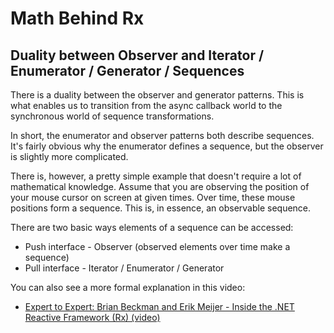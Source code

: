 Math Behind Rx
==============

## Duality between Observer and Iterator / Enumerator / Generator / Sequences

There is a duality between the observer and generator patterns. This is what enables us to transition from the async callback world to the synchronous world of sequence transformations.

In short, the enumerator and observer patterns both describe sequences. It's fairly obvious why the enumerator defines a sequence, but the observer is slightly more complicated.

There is, however, a pretty simple example that doesn't require a lot of mathematical knowledge. Assume that you are observing the position of your mouse cursor on screen at given times. Over time, these mouse positions form a sequence. This is, in essence, an observable sequence.

There are two basic ways elements of a sequence can be accessed:

* Push interface - Observer (observed elements over time make a sequence)
* Pull interface - Iterator / Enumerator / Generator

You can also see a more formal explanation in this video:

* [Expert to Expert: Brian Beckman and Erik Meijer - Inside the .NET Reactive Framework (Rx) (video)](https://www.youtube.com/watch?v=looJcaeboBY)
